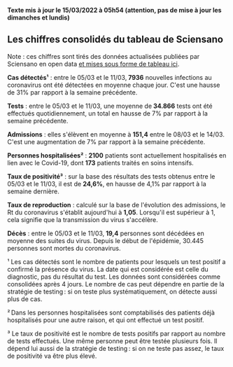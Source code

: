 <strong>Texte mis à jour le 15/03/2022 à 05h54 (attention, pas de mise à jour les dimanches et lundis)</strong><h2>Les chiffres consolidés du tableau de Sciensano</h2><p>Note : ces chiffres sont tirés des données actualisées publiées par Sciensano en open data <a href='https://datastudio.google.com/embed/u/0/reporting/c14a5cfc-cab7-4812-848c-0369173148ab/page/ZwmOB_blank'>et mises sous forme de tableau ici</a>.<p><strong>Cas détectés¹</strong> : entre le 05/03 et le 11/03,<strong> 7936</strong> nouvelles infections au coronavirus ont été détectées en moyenne chaque jour. C'est une hausse de 31% par rapport à la semaine précédente.<p><strong>Tests</strong> : entre le 05/03 et le 11/03, une moyenne de<strong> 34.866</strong> tests ont été effectués quotidiennement, un total en hausse de 7% par rapport à la semaine précédente.<p><strong>Admissions</strong> : elles s'élèvent en moyenne à <strong> 151,4</strong> entre le 08/03 et le 14/03. C'est une augmentation de 7% par rapport à la semaine précédente.<p><strong>Personnes hospitalisées²</strong> : <strong>2100</strong> patients sont actuellement hospitalisés en lien avec le Covid-19, dont <strong>173</strong> patients traités en soins intensifs.<p><strong>Taux de positivité³</strong> : sur la base des résultats des tests obtenus entre le 05/03 et le 11/03, il est de <strong>24,6%</strong>, en hausse de 4,1% par rapport à la semaine dernière.<p><strong>Taux de reproduction</strong> : calculé sur la base de l'évolution des admissions, le Rt du coronavirus s'établit aujourd'hui à <strong>1,05</strong>. Lorsqu'il est supérieur à 1, cela signifie que la transmission du virus s'accélère.<p><strong>Décès</strong> : entre le 05/03 et le 11/03,<strong> 19,4</strong> personnes sont décédées en moyenne des suites du virus. Depuis le début de l'épidémie, 30.445 personnes sont mortes du coronavirus.<p>¹ Les cas détectés sont le nombre de patients pour lesquels un test positif a confirmé la présence du virus. La date qui est considérée est celle du diagnostic, pas du résultat du test. Les données sont considérées comme consolidées après 4 jours. Le nombre de cas peut dépendre en partie de la stratégie de testing : si on teste plus systématiquement, on détecte aussi plus de cas.<p>² Dans les personnes hospitalisées sont comptabilisés des patients déjà hospitalisés pour une autre raison, et qui ont effectué un test positif.<p>³ Le taux de positivité est le nombre de tests positifs par rapport au nombre de tests effectués. Une même personne peut être testée plusieurs fois. Il dépend lui aussi de la stratégie de testing : si on ne teste pas assez, le taux de positivité va être plus élevé.